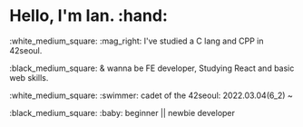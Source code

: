 <h1>  Hello, I'm Ian. :hand: </h1>
<p> :white_medium_square: :mag_right: I've studied a C lang and CPP in 42seoul. </p>
 <o>:black_medium_square: & wanna be FE developer, Studying React and basic web skills. </p>
  <p> :white_medium_square: :swimmer: cadet of the 42seoul: 2022.03.04(6_2) ~ <br>
   <p>:black_medium_square: :baby: beginner || newbie developer</p>


